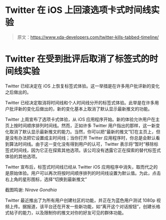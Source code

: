 # Twitter 在 iOS 上回滚选项卡式时间线实验

> 原文：<https://www.xda-developers.com/twitter-kills-tabbed-timeline/>

# Twitter 在受到批评后取消了标签式的时间线实验

Twitter 已经决定在 iOS 上恢复标签式体验。这一举措是在许多用户批评新的变化之后做出的。

Twitter 已经决定取消将时间线和个人时间线分开的标签式体验。此举是在许多用户批评新的变化后做出的，新的变化基本上取消了默认显示最新推文的功能。

Twitter 上周宣布了选项卡式体验，从 iOS 应用程序开始。新的体验允许用户在主页上按时间顺序排列时间线。然而，正如许多 Twitter 用户指出的那样，这一新变化取消了默认显示最新推文的能力。当然，你可以把“最新的推文”钉在主页上，但是没有办法把它设置成主时间线；当你打开 Twitter 应用程序时，你总是会默认看到算法时间线。由于这一变化没有得到用户的认可，Twitter 表示将“暂时”移除标签式时间线，因为它正在探索其他选项。该公司没有透露它正在探索的替代标签式体验的其他选项。

Twitter 宣布后，标签式时间线已经从 Twitter iOS 应用程序中消失，取而代之的是原始体验。用户可以再次将按时间顺序排列的时间线设置为默认值。为此，点击右上角的星形图标，选择“切换到最新推文”

截图鸣谢: *Nirave Gondhia*

Twitter 最近推出了为所有用户创建社区的功能，并正在为蓝色用户测试 1080p 视频上传。据报道，该平台还在开发一些新功能，如“离开这个对话按钮”，创建长格式帖子的能力，以及限制你的推文对你的好友可见的群体功能。